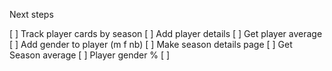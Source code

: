 Next steps

[ ] Track player cards by season
[ ] Add player details
    [ ] Get player average
    [ ] Add gender to player (m f nb)
[ ] Make season details page
    [ ] Get Season average
    [ ] Player gender %
[ ]